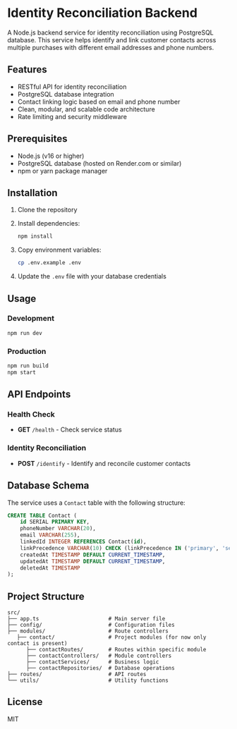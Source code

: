 # Identity Reconciliation Backend

A Node.js backend service for identity reconciliation using PostgreSQL database. This service helps identify and link customer contacts across multiple purchases with different email addresses and phone numbers.

## Features

- RESTful API for identity reconciliation
- PostgreSQL database integration
- Contact linking logic based on email and phone number
- Clean, modular, and scalable code architecture
- Rate limiting and security middleware

## Prerequisites

- Node.js (v16 or higher)
- PostgreSQL database (hosted on Render.com or similar)
- npm or yarn package manager

## Installation

1. Clone the repository
2. Install dependencies:
   ```bash
   npm install
   ```

3. Copy environment variables:
   ```bash
   cp .env.example .env
   ```

4. Update the `.env` file with your database credentials

## Usage

### Development
```bash
npm run dev
```

### Production
```bash
npm run build
npm start
```

## API Endpoints

### Health Check
- **GET** `/health` - Check service status

### Identity Reconciliation
- **POST** `/identify` - Identify and reconcile customer contacts

## Database Schema

The service uses a `Contact` table with the following structure:

```sql
CREATE TABLE Contact (
    id SERIAL PRIMARY KEY,
    phoneNumber VARCHAR(20),
    email VARCHAR(255),
    linkedId INTEGER REFERENCES Contact(id),
    linkPrecedence VARCHAR(10) CHECK (linkPrecedence IN ('primary', 'secondary')),
    createdAt TIMESTAMP DEFAULT CURRENT_TIMESTAMP,
    updatedAt TIMESTAMP DEFAULT CURRENT_TIMESTAMP,
    deletedAt TIMESTAMP
);
```

## Project Structure

```
src/
├── app.ts                      # Main server file
├── config/                     # Configuration files
├── modules/                    # Route controllers
   ├── contact/                 # Project modules (for now only contact is present)
      ├── contactRoutes/        # Routes within specific module
      ├── contactControllers/   # Module controllers
      ├── contactServices/      # Business logic
      ├── contactRepositories/  # Database operations
├── routes/                     # API routes
└── utils/                      # Utility functions
```

## License

MIT
